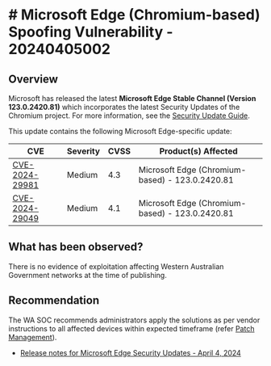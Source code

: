 # # Microsoft Edge (Chromium-based) Spoofing Vulnerability - 20240405002

## Overview

Microsoft has released the latest  **Microsoft Edge Stable Channel (Version 123.0.2420.81)**  which incorporates the latest Security Updates of the Chromium project. For more information, see the  [Security Update Guide](https://msrc.microsoft.com/update-guide).

This update contains the following Microsoft Edge-specific update:

| CVE  | Severity | CVSS | Product(s) Affected |
| -- | -- | -- | -- |
|[CVE-2024-29981](https://msrc.microsoft.com/update-guide/vulnerability/CVE-2024-29981) | Medium | 4.3 | Microsoft Edge (Chromium-based) - 123.0.2420.81 |
|[CVE-2024-29049](https://msrc.microsoft.com/update-guide/vulnerability/CVE-2024-29049) | Medium | 4.1 | Microsoft Edge (Chromium-based) - 123.0.2420.81 |



## What has been observed?

There is no evidence of exploitation affecting Western Australian Government networks at the time of publishing.

## Recommendation

The WA SOC recommends administrators apply the solutions as per vendor instructions to all affected devices within expected timeframe (refer [Patch Management](../guidelines/patch-management.md)). 
- [Release notes for Microsoft Edge Security Updates - April 4, 2024](https://learn.microsoft.com/en-us/DeployEdge/microsoft-edge-relnotes-security#april-4-2024)
